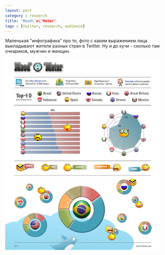 ```yaml
---
layout: post
category : research
title: 'Mood\'o\'Meter'
tags : [twitter, research, audience]
---
```


Маленькая "инфографика" про то, фото с каким выражением лица выкладывают жители разных стран в Twitter. Ну и до кучи - сколько там очкариков, мужчин и женщин.

![mood-o-meter](/media/mood-o-meter.jpg)